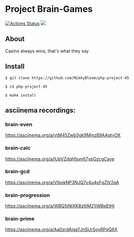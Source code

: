 # Project Brain-Games
[![Actions Status](https://github.com/MikkyBloom/php-project-45/workflows/hexlet-check/badge.svg)](https://github.com/MikkyBloom/php-project-45/actions)
<a href="https://codeclimate.com/github/MikkyBloom/php-project-45/maintainability"><img src="https://api.codeclimate.com/v1/badges/642b4cee01dca5652890/maintainability" /></a>

## About
Casino always wins, that's what they say
## Install
```
$ git clone https://github.com/MikkyBloom/php-project-45

$ cd php-project-45

$ make install
```
## asciinema recordings:
### brain-even
https://asciinema.org/a/vtM45Zwb3gk9Mjnz89AAqtyOX

### brain-calc
https://asciinema.org/a/lUpVZdqhfsvnlt7vpOzcgCave

### brain-gcd
https://asciinema.org/a/VlbokNP3NJQ7v4u4oFgZlV2pA

### brain-progression
https://asciinema.org/a/WBQ5INIXK8zItlM21jWBeEtHj

### brain-prime
https://asciinema.org/a/Aa0zrdAjgaTJnSUrSoyRPqQ6X
